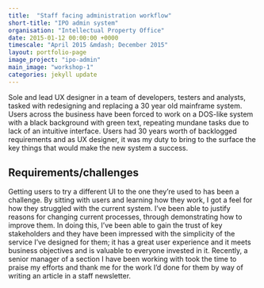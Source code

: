 ```yaml
---
title:  "Staff facing administration workflow"
short-title: "IPO admin system"
organisation: "Intellectual Property Office"
date: 2015-01-12 00:00:00 +0000
timescale: "April 2015 &mdash; December 2015"
layout: portfolio-page
image_project: "ipo-admin"
main_image: "workshop-1"
categories: jekyll update
---
```


<p>Sole and lead UX designer in a team of developers, testers and analysts, tasked with redesigning and replacing a 30 year old mainframe system. Users across the business have been forced to work on a DOS-like system with a black background with green text, repeating mundane tasks due to lack of an intuitive interface. Users had 30 years worth of backlogged requirements and as UX designer, it was my duty to bring to the surface the key things that would make the new system a success.</p>

<h2 class="heading-medium">Requirements/challenges</h2>


Getting users to try a different UI to the one they’re used to has been a challenge. By sitting with users and learning how they work, I got a feel for how they struggled with the current system. I’ve been able to justify reasons for changing current processes, through demonstrating how to improve them. In doing this, I’ve been able to gain the trust of key stakeholders and they have been impressed with the simplicity of the service I’ve designed for them; it has a great user experience and it meets business objectives and is valuable to everyone invested in it. Recently, a senior manager of a section I have been working with took the time to praise my efforts and thank me for the work I’d done for them by way of writing an article in a staff newsletter.
